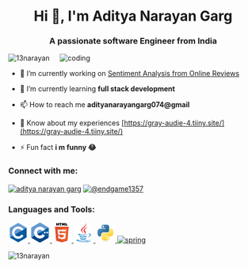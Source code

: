 <h1 align="center">Hi 👋, I'm Aditya Narayan Garg</h1>
<h3 align="center">A passionate software Engineer from India</h3>
<img align="right"alt="coding"width="400"src="https://www.google.com/url?sa=i&url=https%3A%2F%2Fgifdb.com%2Fcoding&psig=AOvVaw1ylzmQ-0CmyOfQKuzY-6BX&ust=1720985962442000&source=images&cd=vfe&opi=89978449&ved=0CBAQjRxqFwoTCIDuuLripIcDFQAAAAAdAAAAABBY">
<p align="left"> <img src="https://komarev.com/ghpvc/?username=13narayan&label=Profile%20views&color=0e75b6&style=flat" alt="13narayan" /> </p>

- 🔭 I’m currently working on [Sentiment Analysis from Online Reviews](https://github.com/13Narayan/Intel_Project/blob/main/Sentimental_analysis.ipynb)

- 🌱 I’m currently learning **full stack development**

- 📫 How to reach me **adityanarayangarg074@gmail**

- 📄 Know about my experiences [https://gray-audie-4.tiiny.site/](https://gray-audie-4.tiiny.site/)

- ⚡ Fun fact **i m funny 😂**

<h3 align="left">Connect with me:</h3>
<p align="left">
<a href="https://linkedin.com/in/aditya narayan garg" target="blank"><img align="center" src="https://raw.githubusercontent.com/rahuldkjain/github-profile-readme-generator/master/src/images/icons/Social/linked-in-alt.svg" alt="aditya narayan garg" height="30" width="40" /></a>
<a href="https://www.youtube.com/c/@endgame1357" target="blank"><img align="center" src="https://raw.githubusercontent.com/rahuldkjain/github-profile-readme-generator/master/src/images/icons/Social/youtube.svg" alt="@endgame1357" height="30" width="40" /></a>
</p>

<h3 align="left">Languages and Tools:</h3>
<p align="left"> <a href="https://www.cprogramming.com/" target="_blank" rel="noreferrer"> <img src="https://raw.githubusercontent.com/devicons/devicon/master/icons/c/c-original.svg" alt="c" width="40" height="40"/> </a> <a href="https://www.w3schools.com/cpp/" target="_blank" rel="noreferrer"> <img src="https://raw.githubusercontent.com/devicons/devicon/master/icons/cplusplus/cplusplus-original.svg" alt="cplusplus" width="40" height="40"/> </a> <a href="https://www.w3.org/html/" target="_blank" rel="noreferrer"> <img src="https://raw.githubusercontent.com/devicons/devicon/master/icons/html5/html5-original-wordmark.svg" alt="html5" width="40" height="40"/> </a> <a href="https://www.java.com" target="_blank" rel="noreferrer"> <img src="https://raw.githubusercontent.com/devicons/devicon/master/icons/java/java-original.svg" alt="java" width="40" height="40"/> </a> <a href="https://www.python.org" target="_blank" rel="noreferrer"> <img src="https://raw.githubusercontent.com/devicons/devicon/master/icons/python/python-original.svg" alt="python" width="40" height="40"/> </a> <a href="https://spring.io/" target="_blank" rel="noreferrer"> <img src="https://www.vectorlogo.zone/logos/springio/springio-icon.svg" alt="spring" width="40" height="40"/> </a> </p>

<p><img align="center" src="https://github-readme-streak-stats.herokuapp.com/?user=13narayan&" alt="13narayan" /></p>
